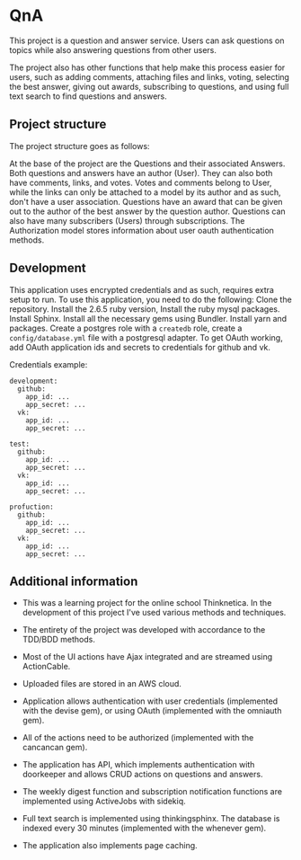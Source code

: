 # QnA

This project is a question and answer service. Users can ask questions on topics
while also answering questions from other users. 

The project also has other functions that help make this process easier for
users, such as adding comments, attaching files and links, voting, selecting the
best answer, giving out awards, subscribing to questions, and using full text
search to find questions and answers.

## Project structure

The project structure goes as follows:

At the base of the project are the Questions and their associated Answers. Both
questions and answers have an author (User). They can also both have comments,
links, and votes. Votes and comments belong to User, while the links can only be
attached to a model by its author and as such, don't have a user association.
Questions have an award that can be given out to the author of the best answer
by the question author. Questions can also have many subscribers (Users) through
subscriptions. The Authorization model stores information about user oauth
authentication methods.

## Development

This application uses encrypted credentials and as such, requires extra setup to
run.
To use this application, you need to do the following:
Clone the repository.
Install the 2.6.5 ruby version,
Install the ruby mysql packages.
Install Sphinx.
Install all the necessary gems using Bundler.
Install yarn and packages.
Create a postgres role with a `createdb` role, create a `config/database.yml`
file with a postgresql adapter.
To get OAuth working, add OAuth application ids and secrets to credentials for
github and vk.

Credentials example:

```
development:
  github:
    app_id: ...
    app_secret: ...
  vk:
    app_id: ...
    app_secret: ...

test:
  github:
    app_id: ...
    app_secret: ...
  vk:
    app_id: ...
    app_secret: ...

profuction:
  github:
    app_id: ...
    app_secret: ...
  vk:
    app_id: ...
    app_secret: ...
```

## Additional information

- This was a learning project for the online school Thinknetica. In the
development of this project I've used various methods and techniques.

- The entirety of the project was developed with accordance to the TDD/BDD
methods.

- Most of the UI actions have Ajax integrated and are streamed using ActionCable.

- Uploaded files are stored in an AWS cloud.

- Application allows authentication with user credentials (implemented with the
devise gem), or using OAuth (implemented with the omniauth gem).

- All of the actions need to be authorized (implemented with the cancancan gem).

- The application has API, which implements authentication with doorkeeper and
allows CRUD actions on questions and answers.

- The weekly digest function and subscription notification functions are
implemented using ActiveJobs with sidekiq.

- Full text search is implemented using thinkingsphinx. The database is indexed
every 30 minutes (implemented with the whenever gem).

- The application also implements page caching.
